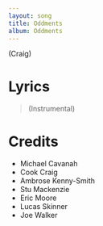 ```yaml
---
layout: song
title: Oddments
album: Oddments
---
```


(Craig)

# Lyrics

> (Instrumental)  

# Credits

* Michael Cavanah
* Cook Craig
* Ambrose Kenny-Smith
* Stu Mackenzie
* Eric Moore
* Lucas Skinner
* Joe Walker
